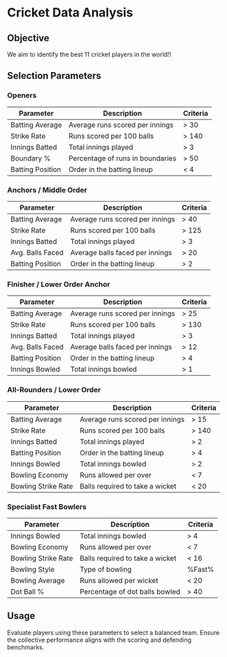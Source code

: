 # Cricket Data Analysis  

## Objective  
We aim to identify the best 11 cricket players in the world!!

## Selection Parameters  

### Openers  
| Parameter        | Description                        | Criteria   |
|------------------|------------------------------------|------------|
| Batting Average  | Average runs scored per innings    | > 30       |
| Strike Rate      | Runs scored per 100 balls          | > 140      |
| Innings Batted   | Total innings played               | > 3        |
| Boundary %       | Percentage of runs in boundaries   | > 50       |
| Batting Position | Order in the batting lineup        | < 4        |  

### Anchors / Middle Order  
| Parameter        | Description                        | Criteria   |
|------------------|------------------------------------|------------|
| Batting Average  | Average runs scored per innings    | > 40       |
| Strike Rate      | Runs scored per 100 balls          | > 125      |
| Innings Batted   | Total innings played               | > 3        |
| Avg. Balls Faced | Average balls faced per innings    | > 20       |
| Batting Position | Order in the batting lineup        | > 2        |  

### Finisher / Lower Order Anchor  
| Parameter        | Description                        | Criteria   |
|------------------|------------------------------------|------------|
| Batting Average  | Average runs scored per innings    | > 25       |
| Strike Rate      | Runs scored per 100 balls          | > 130      |
| Innings Batted   | Total innings played               | > 3        |
| Avg. Balls Faced | Average balls faced per innings    | > 12       |
| Batting Position | Order in the batting lineup        | > 4        |
| Innings Bowled   | Total innings bowled               | > 1        |  

### All-Rounders / Lower Order  
| Parameter           | Description                        | Criteria   |
|---------------------|------------------------------------|------------|
| Batting Average     | Average runs scored per innings    | > 15       |
| Strike Rate         | Runs scored per 100 balls          | > 140      |
| Innings Batted      | Total innings played               | > 2        |
| Batting Position    | Order in the batting lineup        | > 4        |
| Innings Bowled      | Total innings bowled               | > 2        |
| Bowling Economy     | Runs allowed per over              | < 7        |
| Bowling Strike Rate | Balls required to take a wicket    | < 20       |  

### Specialist Fast Bowlers  
| Parameter           | Description                        | Criteria   |
|---------------------|------------------------------------|------------|
| Innings Bowled      | Total innings bowled               | > 4        |
| Bowling Economy     | Runs allowed per over              | < 7        |
| Bowling Strike Rate | Balls required to take a wicket    | < 16       |
| Bowling Style       | Type of bowling                   | %Fast%     |
| Bowling Average     | Runs allowed per wicket            | < 20       |
| Dot Ball %          | Percentage of dot balls bowled     | > 40       |  

## Usage  
Evaluate players using these parameters to select a balanced team. Ensure the collective performance aligns with the scoring and defending benchmarks.  
